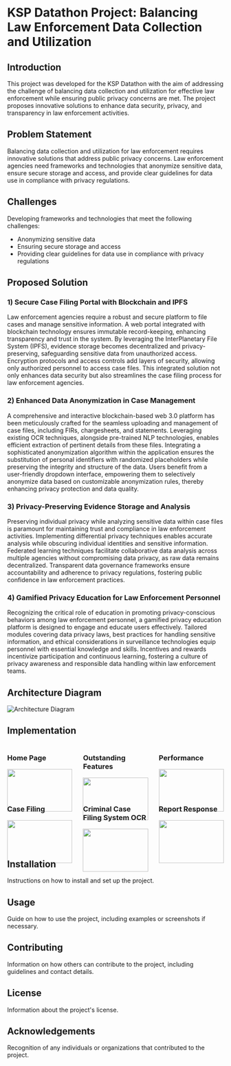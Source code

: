 # KSP Datathon Project: Balancing Law Enforcement Data Collection and Utilization

## Introduction

This project was developed for the KSP Datathon with the aim of addressing the challenge of balancing data collection and utilization for effective law enforcement while ensuring public privacy concerns are met. The project proposes innovative solutions to enhance data security, privacy, and transparency in law enforcement activities.

## Problem Statement

Balancing data collection and utilization for law enforcement requires innovative solutions that address public privacy concerns. Law enforcement agencies need frameworks and technologies that anonymize sensitive data, ensure secure storage and access, and provide clear guidelines for data use in compliance with privacy regulations.

## Challenges

Developing frameworks and technologies that meet the following challenges:
- Anonymizing sensitive data
- Ensuring secure storage and access
- Providing clear guidelines for data use in compliance with privacy regulations

## Proposed Solution

### 1) Secure Case Filing Portal with Blockchain and IPFS

Law enforcement agencies require a robust and secure platform to file cases and manage sensitive information. A web portal integrated with blockchain technology ensures immutable record-keeping, enhancing transparency and trust in the system. By leveraging the InterPlanetary File System (IPFS), evidence storage becomes decentralized and privacy-preserving, safeguarding sensitive data from unauthorized access. Encryption protocols and access controls add layers of security, allowing only authorized personnel to access case files. This integrated solution not only enhances data security but also streamlines the case filing process for law enforcement agencies.

### 2) Enhanced Data Anonymization in Case Management

A comprehensive and interactive blockchain-based web 3.0 platform has been meticulously crafted for the seamless uploading and management of case files, including FIRs, chargesheets, and statements. Leveraging existing OCR techniques, alongside pre-trained NLP technologies, enables efficient extraction of pertinent details from these files. Integrating a sophisticated anonymization algorithm within the application ensures the substitution of personal identifiers with randomized placeholders while preserving the integrity and structure of the data. Users benefit from a user-friendly dropdown interface, empowering them to selectively anonymize data based on customizable anonymization rules, thereby enhancing privacy protection and data quality.

### 3) Privacy-Preserving Evidence Storage and Analysis

Preserving individual privacy while analyzing sensitive data within case files is paramount for maintaining trust and compliance in law enforcement activities. Implementing differential privacy techniques enables accurate analysis while obscuring individual identities and sensitive information. Federated learning techniques facilitate collaborative data analysis across multiple agencies without compromising data privacy, as raw data remains decentralized. Transparent data governance frameworks ensure accountability and adherence to privacy regulations, fostering public confidence in law enforcement practices.

### 4) Gamified Privacy Education for Law Enforcement Personnel

Recognizing the critical role of education in promoting privacy-conscious behaviors among law enforcement personnel, a gamified privacy education platform is designed to engage and educate users effectively. Tailored modules covering data privacy laws, best practices for handling sensitive information, and ethical considerations in surveillance technologies equip personnel with essential knowledge and skills. Incentives and rewards incentivize participation and continuous learning, fostering a culture of privacy awareness and responsible data handling within law enforcement teams.

## Architecture Diagram

![Architecture Diagram](https://github.com/J-B-Mugundh/PrivacyOps/blob/main/Implementation%20snips/KSP.JPG)

## Implementation

<div style="display: flex; flex-wrap: wrap; justify-content: space-between;">

<!-- Home Page -->
<div style="width: 30%; margin-bottom: 20px;">
    <h3>Home Page</h3>
    <img src="https://github.com/J-B-Mugundh/PrivacyOps/blob/main/Implementation%20snips/Img1.JPG" style="width: 100%;">
</div>

<!-- Outstanding Features -->
<div style="width: 30%; margin-bottom: 20px;">
    <h3>Outstanding Features</h3>
    <img src="https://github.com/J-B-Mugundh/PrivacyOps/blob/main/Implementation%20snips/Img2.JPG" style="width: 100%;">
</div>

<!-- Performance -->
<div style="width: 30%; margin-bottom: 20px;">
    <h3>Performance</h3>
    <img src="https://github.com/J-B-Mugundh/PrivacyOps/blob/main/Implementation%20snips/Img3.JPG" style="width: 100%;">
</div>

<!-- Case Filing -->
<div style="width: 30%; margin-bottom: 20px;">
    <h3>Case Filing</h3>
    <img src="https://github.com/J-B-Mugundh/PrivacyOps/blob/main/Implementation%20snips/Img4.JPG" style="width: 100%;">
</div>

<!-- Criminal Case Filing System OCR -->
<div style="width: 30%; margin-bottom: 20px;">
    <h3>Criminal Case Filing System OCR</h3>
    <img src="https://github.com/J-B-Mugundh/PrivacyOps/blob/main/Implementation%20snips/Img7.JPG" style="width: 100%;">
</div>

<!-- Report Response -->
<div style="width: 30%; margin-bottom: 20px;">
    <h3>Report Response</h3>
    <img src="https://github.com/J-B-Mugundh/PrivacyOps/blob/main/Implementation%20snips/Img5.JPG" style="width: 100%;">
</div>

</div>

## Installation

Instructions on how to install and set up the project.

## Usage

Guide on how to use the project, including examples or screenshots if necessary.

## Contributing

Information on how others can contribute to the project, including guidelines and contact details.

## License

Information about the project's license.

## Acknowledgements

Recognition of any individuals or organizations that contributed to the project.
